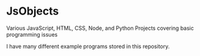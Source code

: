 JsObjects
========

Various JavaScript, HTML, CSS, Node, and Python Projects covering basic programming issues

I have many different example programs stored in this 
repository.